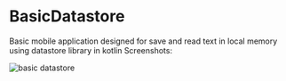 # BasicDatastore
Basic mobile application designed for save and read text in local memory using datastore library in kotlin
Screenshots:


![basic datastore](https://user-images.githubusercontent.com/25510169/234380308-9dae15d9-2dff-4625-984c-79a969fdac1b.JPG)
